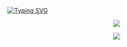 [![Typing SVG](https://readme-typing-svg.herokuapp.com?font=Fira+Code&duration=2000&pause=500&color=17E1EB&multiline=true&width=435&height=180&lines=nc+-nlvp+443+;Ncat%3A+Listening+on+%3A%3A%3A443;Connection+from+%5BD1ie3z%5D+profile;%24+script+%2Fdev%2Fnull+-c+bash;D1ie3z%40Profile%3A~%24%20whoami)](https://git.io/typing-svg)

<p align="center">
<img src="https://readme-typing-svg.herokuapp.com/?font=Orbitron&pause=1000&color=17E1EBA&width=360&lines=%E2%96%91%E2%96%91%E2%96%91%E2%96%9110%E2%96%91%E2%96%91%E2%96%91%E2%96%91">

<p align="center">
<img src="https://imgur.com/v3J2dNc.gif"> 
